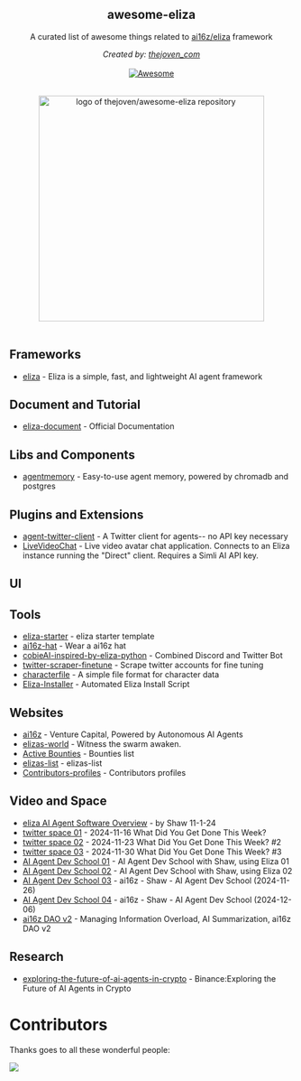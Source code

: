<h2 align='center'>awesome-eliza</h2>

<p align='center'>
A curated list of awesome things related to <a href='https://github.com/ai16z/eliza' target="_blank">ai16z/eliza</a> framework
<br>

<p align='center'>
<i>Created by: <a href='https://x.com/thejoven_com' target="_blank">thejoven_com</a></i>
<br><br>

<a href='https://github.com/thejoven/awesome-eliza/' target="_blank">
<img src='https://cdn.rawgit.com/sindresorhus/awesome/d7305f38d29fed78fa85652e3a63e154dd8e8829/media/badge.svg' alt='Awesome'>
</a>
</p>
<p align="center">
  <br>
  <img width="400" src="https://raw.githubusercontent.com/thejoven/awesome-eliza/refs/heads/main/assets/eliza-logo.jpg" alt="logo of thejoven/awesome-eliza repository">
  <br>
  <br>
</p>

## Frameworks
- [eliza](https://github.com/ai16z/eliza) - Eliza is a simple, fast, and lightweight AI agent framework

## Document and Tutorial
- [eliza-document](https://ai16z.github.io/eliza/docs/intro) - Official Documentation

## Libs and Components
- [agentmemory](https://github.com/ai16z/agentmemory) - Easy-to-use agent memory, powered by chromadb and postgres

## Plugins and Extensions
- [agent-twitter-client](https://github.com/ai16z/agent-twitter-client) - A Twitter client for agents-- no API key necessary
- [LiveVideoChat](https://github.com/ai16z/LiveVideoChat) - Live video avatar chat application. Connects to an Eliza instance running the "Direct" client. Requires a Simli AI API key.

## UI

## Tools
- [eliza-starter](https://github.com/ai16z/eliza-starter) - eliza starter template
- [ai16z-hat](https://rubyfields.github.io/ai16z-hat/) - Wear a ai16z hat
- [cobieAI-inspired-by-eliza-python](https://github.com/pzeasy/CobieAI-inspired-by-eliza-python) - Combined Discord and Twitter Bot
- [twitter-scraper-finetune](https://github.com/ai16z/twitter-scraper-finetune) - Scrape twitter accounts for fine tuning
- [characterfile](https://github.com/ai16z/characterfile) - A simple file format for character data
- [Eliza-Installer](https://github.com/HowieDuhzit/Eliza-Installer) - Automated Eliza Install Script

  
## Websites
- [ai16z](https://ai16z.ai) - Venture Capital, Powered by Autonomous AI Agents
- [elizas-world](https://github.com/ai16z/elizas-world) - Witness the swarm awaken.
- [Active Bounties](https://ai16z.github.io/website) - Bounties list
- [elizas-list](https://github.com/ai16z/elizas-list) - elizas-list
- [Contributors-profiles](https://ai16z.github.io/profiles/) - Contributors profiles

## Video and Space
- [eliza AI Agent Software Overview](https://www.youtube.com/watch?v=xmlsILjX23s) -  by Shaw 11-1-24
- [twitter space 01](https://x.com/ai16zdao/status/1857495347179688235) - 2024-11-16 What Did You Get Done This Week?
- [twitter space 02](https://x.com/ai16zdao/status/1860092467997212710) - 2024-11-23 What Did You Get Done This Week? #2
- [twitter space 03](https://x.com/ai16zdao/status/1862609655509176778) - 2024-11-30 What Did You Get Done This Week? #3
- [AI Agent Dev School 01](https://www.youtube.com/watch?v=ArptLpQiKfI) - AI Agent Dev School with Shaw, using Eliza 01
- [AI Agent Dev School 02](https://www.youtube.com/watch?v=AC3h_KzLARo) - AI Agent Dev School with Shaw, using Eliza 02
- [AI Agent Dev School 03](https://www.youtube.com/watch?v=X1aFEOaGcYE) - ai16z - Shaw - AI Agent Dev School (2024-11-26)
- [AI Agent Dev School 04](https://www.youtube.com/watch?v=Y1DiqSVy4aU) - ai16z - Shaw - AI Agent Dev School (2024-12-06)
- [ai16z DAO v2](https://www.youtube.com/watch?v=-2PD3uk0Hz4) - Managing Information Overload, AI Summarization, ai16z DAO v2

## Research
- [exploring-the-future-of-ai-agents-in-crypto](https://www.binance.com/en/research/analysis/exploring-the-future-of-ai-agents-in-crypto) - Binance:Exploring the Future of AI Agents in Crypto

# Contributors

Thanks goes to all these wonderful people:

<a href="https://github.com/thejoven/awesome-eliza/graphs/contributors">
  <img src="https://contrib.rocks/image?repo=thejoven/awesome-eliza" />
</a>
